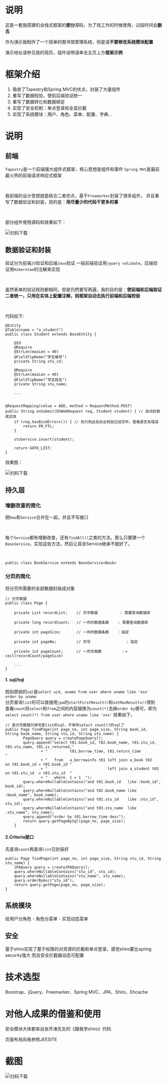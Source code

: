 # 说明

这是一套我搭建的全栈式框架的**部分**源码，为了找工作的时候使用，过段时间会**删去**

作为演示我制作了一个简单的图书馆管理系统，但是请**不要修改系统模块配置**

演示地址请参见我的简历，组件说明请单击主页上方**框架示例**

# 框架介绍
1. 吸收了Tapestry和Spring MVC的优点，封装了大量组件
2. 重写了数据校验，使前后端验证统一
3. 重写了数据转化和数据绑定
4. 实现了安全机制：单点登录和全县拦截
5. 实现了系统模块：用户、角色、菜单、配置、字典...

# 说明

## 前端
`Tapestry`是一个前端强大组件式框架，核心思想是组件和事件
`Spring MVC`是最前最火热的前端请求响应式框架

<br/>

我前端的设计思想就是结合二者优点，基于`Freemarker`封装了很多组件，
并且重写了数据验证和封装，目的是：**用尽量少的代码干更多的事**

<br/>

部分组件使用源码和效果如下：

![扫码下载](https://raw.githubusercontent.com/huyu516/Library/master/screenshots/component.png)


## 数据验证和封装
验证分为前端`JS`验证和后端`Java`验证
一般前端验证用`jquery validate`，后端验证用`Hiberntae`的注解来实现

<br/>

虽然表单的验证规则都相同，但是仍然要写两遍，我的目的是：**使前端和后端验证二者统一，只用在实体上配置注解，则框架自动去执行前端和后端校验**

<br/>

代码如下:
```
@Entity
@Table(name = "a_student")
public class Student extends BaseEntity {

	@Id
	@Require
	@StrLen(maxLen = 40)
	@FieldTipName("学生编号")
	private String stu_id;

	@Require
	@StrLen(maxLen = 40)
	@FieldTipName("学生姓名")
	private String stu_name;
	
	...
	
```
```
@RequestMapping(value = ADD, method = RequestMethod.POST)
public String onSubmit(EhWebRequest req, Student student) { // 自动封装成实体
	if (req.hasBindErrors()) { // 执行到此处后台校验已经完毕，查看是否有错误
		return FM_FTL;
	}

	stuService.insert(student);

	return GOTO_LIST;
}
```

效果图：


![扫码下载](https://raw.githubusercontent.com/huyu516/Library/master/screenshots/student.png)


## 持久层

### 增删改查的简化 
把`Dao`和`Service`合并在一起，并且不写接口

<br/>

每个`Service`都有增删改查，还有`findAll()`之类的方法，那么只要建一个`BaseService`，实现这些方法，然后让其余Service继承不就好了。

<br/>
 
 ```
 public class BookService extends BaseService<Book>
 ```

### 分页的简化

将分页所需要的全部数据封装成对象
```
// 分页数据 
public class Page {

	private List recordList;    // 页中数据          : 需要查询数据库

	private long recordCount;   // 一共的数据条数	  : 需要查询数据库
	
	private int pageSize;       // 一共的数据条数    ：指定
	
	private int pageNo;         // 页号				 : 指定 

	private int pageCount;      // 一共页面数		 ：= ceil(recordCount/pageSize)

	...
}
```
 
#### 1. sql/hql
假如原始的`sql`是`select uid, uname from user where uname like 'xxx' order by uname`
</br>
分页查询`list`的可以直接用`jpa`的`startFirstResult()`和`setMaxResults()`得到
<br/>
查看`count`将`select`和`from`之间的内容替换为`count(*)`去掉`order by`便可，即为`select count(*) from user where uname like 'xxx'`
效果如下，
```
// 查分页数据只用写查list的sql，不用写select count()的sql了
public Page findPage(int page_no, int page_size, String book_id, String book_name, String stu_id, String stu_name) {
		PageQuery query = createPageQuery();
		query.append("select t01.book_id, t02.book_name, t01.stu_id, t03.stu_name, t01.is_returned,"
				+ "          t01.borrow_time, t01.return_time   								   "
				+ "   from   a_borrowinfo t01 left join a_book t02    on t01.book_id = t02.book_id "
				+ "                           left join a_student t03 on t01.stu_id  = t03.stu_id  "
				+ "   where  1 = 1  ");
		query.whereNullableContains("and t01.book_id   like :book_id", book_id);
		query.whereNullableContains("and t02.book_name like :book_name", book_name);
		query.whereNullableContains("and t01.stu_id    like :stu_id", stu_id);
		query.whereNullableContains("and t03.stu_name  like :stu_name", stu_name);
		query.append("order by t01.borrow_time desc");
		return query.getPageBySql(page_no, page_size);
	}
```
#### 2.Criteria接口
先查询`count`再查询`list`已封装好
```
public Page findPage(int page_no, int page_size, String stu_id, String stu_name) {
	JPAQuery query = createJPAQuery();
	query.whereNullableContains("stu_id", stu_id);
	query.whereNullableContains("stu_name", stu_name);
	query.orderByAsc("stu_id");
	return query.getPage(page_no, page_size);
}
```

## 系统模块
给用户分角色 - 角色分菜单 - 实现动态菜单

## 安全
基于shiro实现了基于权限的对资源的拦截和单点登录，感觉shiro要比spring security强大
而且安全拦截器动态可配置

# 技术选型
Boostrap、jQuery、Freemarker、Spring MVC、JPA、Shiro、Ehcache

# 对他人成果的借鉴和使用
安全模块大体都来自张开涛先生的《跟我学shiro》代码

页面布局风格参照JEESITE

# 截图

![扫码下载](https://raw.githubusercontent.com/huyu516/Library/master/screenshots/home.png)

 
 
 

 


